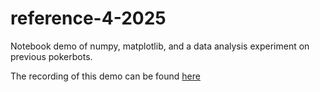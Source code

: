 # reference-4-2025
Notebook demo of numpy, matplotlib, and a data analysis experiment on previous pokerbots.


The recording of this demo can be found [here](https://mit.zoom.us/rec/share/vCLRvfXS4YCPXEJmCZh8lwPrTc8l0FVHsplj4TU6vB1PoKrdX8O_pwZa0mT7SSQg.BqoIsjSz8Q4P3koi)
